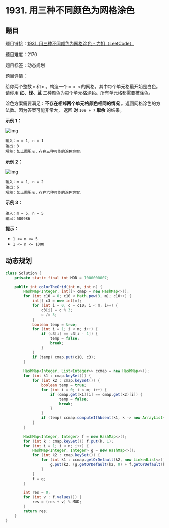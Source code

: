# 1931. 用三种不同颜色为网格涂色

## 题目

题目链接：[1931. 用三种不同颜色为网格涂色 - 力扣（LeetCode）](https://leetcode.cn/problems/painting-a-grid-with-three-different-colors/description/)

题目难度：2170

题目标签：动态规划

题目详情：

给你两个整数 `m` 和 `n` 。构造一个 `m x n` 的网格，其中每个单元格最开始是白色。请你用 **红、绿、蓝** 三种颜色为每个单元格涂色。所有单元格都需要被涂色。

涂色方案需要满足：**不存在相邻两个单元格颜色相同的情况** 。返回网格涂色的方法数。因为答案可能非常大， 返回 **对** `109 + 7` **取余** 的结果。

**示例 1：**

![img](https://assets.leetcode.com/uploads/2021/06/22/colorthegrid.png)

```
输入：m = 1, n = 1
输出：3
解释：如上图所示，存在三种可能的涂色方案。
```

**示例 2：**

![img](https://assets.leetcode.com/uploads/2021/06/22/copy-of-colorthegrid.png)

```
输入：m = 1, n = 2
输出：6
解释：如上图所示，存在六种可能的涂色方案。
```

**示例 3：**

```
输入：m = 5, n = 5
输出：580986
```

**提示：**

- `1 <= m <= 5`
- `1 <= n <= 1000`



## 动态规划

``` java
class Solution {
    private static final int MOD = 1000000007;

    public int colorTheGrid(int m, int n) {
        HashMap<Integer, int[]> cmap = new HashMap<>();
        for (int c10 = 0; c10 < Math.pow(3, m); c10++) {
            int[] c3 = new int[m];
            for (int i = 0, c = c10; i < m; i++) {
                c3[i] = c % 3;
                c /= 3;
            }
            boolean temp = true;
            for (int i = 1; i < m; i++) {
                if (c3[i] == c3[i - 1]) {
                    temp = false;
                    break;
                }
            }
            if (temp) cmap.put(c10, c3);
        }

        HashMap<Integer, List<Integer>> ccmap = new HashMap<>();
        for (int k1 : cmap.keySet()) {
            for (int k2 : cmap.keySet()) {
                boolean temp = true;
                for (int i = 0; i < m; i++) {
                    if (cmap.get(k1)[i] == cmap.get(k2)[i]) {
                        temp = false;
                        break;
                    }
                }
                if (temp) ccmap.computeIfAbsent(k1, k -> new ArrayList<>()).add(k2);
            }
        }

        HashMap<Integer, Integer> f = new HashMap<>();
        for (int k : cmap.keySet()) f.put(k, 1);
        for (int i = 1; i < n; i++) {
            HashMap<Integer, Integer> g = new HashMap<>();
            for (int k2 : cmap.keySet()) {
                for (int k1 : ccmap.getOrDefault(k2, new LinkedList<>())) {
                    g.put(k2, (g.getOrDefault(k2, 0) + f.getOrDefault(k1, 0)) % MOD);
                }
            }
            f = g;
        }

        int res = 0;
        for (int v : f.values()) {
            res = (res + v) % MOD;
        }
        return res;
    }
}
```